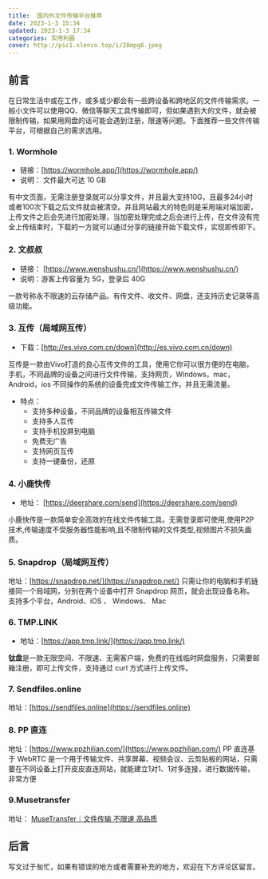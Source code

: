 ```yaml
---
title:  国内外文件传输平台推荐
date: 2023-1-3 15:34
updated: 2023-1-3 17:34
categories: 实用利器
cover: http://pic1.xlenco.top/i/28mpg6.jpeg
---
```

## 前言
在日常生活中或在工作，或多或少都会有一些跨设备和跨地区的文件传输需求。一般小文件可以使用QQ、微信等聊天工具传输即可，但如果遇到大的文件，就会被限制传输，如果用网盘的话可能会遇到注册，限速等问题。下面推荐一些文件传输平台，可根据自己的需求选用。
### 1. Wormhole

- 链接：[https://wormhole.app/](https://wormhole.app/)
- 说明： 文件最大可达 10 GB

有中文页面，无需注册登录就可以分享文件，并且最大支持10G，且最多24小时或者100次下载之后文件就会被清空。并且网站最大的特色则是采用端对端加密，上传文件之后会先进行加密处理，当加密处理完成之后会进行上传，在文件没有完全上传结束时，下载的一方就可以通过分享的链接开始下载文件，实现即传即下。
### 2. 文叔叔

- 链接： [https://www.wenshushu.cn/](https://www.wenshushu.cn/)
- 说明：游客上传容量为 5G，登录后 40G

一款号称永不限速的云存储产品。有传文件、收文件、网盘，还支持历史记录等高级功能。
### 3. 互传（局域网互传）

- 下载：[http://es.vivo.com.cn/down](http://es.vivo.com.cn/down)

互传是一款由Vivo打造的良心互传文件的工具，使用它你可以很方便的在电脑，手机，不同品牌的设备之间进行文件传输，支持网页，Windows，mac，Android，ios 不同操作的系统的设备完成文件传输工作，并且无需流量。

- 特点：
   -  支持多种设备，不同品牌的设备相互传输文件
   - 支持多人互传
   - 支持手机投屏到电脑
   - 免费无广告
   - 支持网页互传
   - 支持一键备份，还原
### 4. 小鹿快传

- 地址： [https://deershare.com/send](https://deershare.com/send)

小鹿快传是一款简单安全高效的在线文件传输工具。无需登录即可使用,使用P2P技术,传输速度不受服务器性能影响,且不限制传输的文件类型,视频图片不损失画质。
### 5. Snapdrop（局域网互传）
地址：[https://snapdrop.net/](https://snapdrop.net/)
只需让你的电脑和手机链接同一个局域网，分别在两个设备中打开 Snapdrop 网页，就会出现设备名称。支持多个平台，Android、iOS 、 Windows、 Mac
### 6. TMP.LINK

- 地址：[https://app.tmp.link/](https://app.tmp.link/)

**钛盘**是一款无限空间、不限速、无需客户端，免费的在线临时网盘服务，只需要邮箱注册，即可上传文件，支持通过 curl 方式进行上传文件。
### 7. Sendfiles.online
地址：[https://sendfiles.online](https://sendfiles.online)


### 8. PP 直连
地址：[https://www.ppzhilian.com/](https://www.ppzhilian.com/)
PP 直连基于 WebRTC 是一个用于传输文件、共享屏幕、视频会议、云剪贴板的网站，只需要在不同设备上打开皮皮直连网站，就能建立1对1、1对多连接，进行数据传输，非常方便

### 9.Musetransfer
地址：
[MuseTransfer｜文件传输 不限速 高品质](https://musetransfer.com)
## 后言
写文过于匆忙，如果有错误的地方或者需要补充的地方，欢迎在下方评论区留言。

